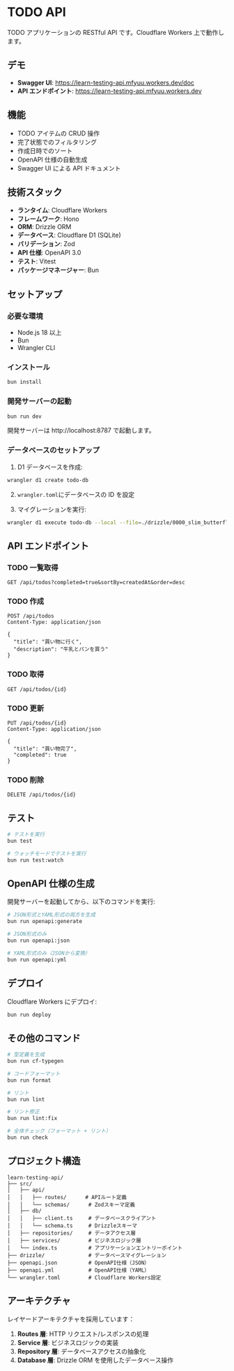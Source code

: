 # TODO API

TODO アプリケーションの RESTful API です。Cloudflare Workers 上で動作します。

## デモ

- **Swagger UI**: https://learn-testing-api.mfyuu.workers.dev/doc
- **API エンドポイント**: https://learn-testing-api.mfyuu.workers.dev

## 機能

- TODO アイテムの CRUD 操作
- 完了状態でのフィルタリング
- 作成日時でのソート
- OpenAPI 仕様の自動生成
- Swagger UI による API ドキュメント

## 技術スタック

- **ランタイム**: Cloudflare Workers
- **フレームワーク**: Hono
- **ORM**: Drizzle ORM
- **データベース**: Cloudflare D1 (SQLite)
- **バリデーション**: Zod
- **API 仕様**: OpenAPI 3.0
- **テスト**: Vitest
- **パッケージマネージャー**: Bun

## セットアップ

### 必要な環境

- Node.js 18 以上
- Bun
- Wrangler CLI

### インストール

```bash
bun install
```

### 開発サーバーの起動

```bash
bun run dev
```

開発サーバーは http://localhost:8787 で起動します。

### データベースのセットアップ

1. D1 データベースを作成:

```bash
wrangler d1 create todo-db
```

2. `wrangler.toml`にデータベースの ID を設定

3. マイグレーションを実行:

```bash
wrangler d1 execute todo-db --local --file=./drizzle/0000_slim_butterfly.sql
```

## API エンドポイント

### TODO 一覧取得

```
GET /api/todos?completed=true&sortBy=createdAt&order=desc
```

### TODO 作成

```
POST /api/todos
Content-Type: application/json

{
  "title": "買い物に行く",
  "description": "牛乳とパンを買う"
}
```

### TODO 取得

```
GET /api/todos/{id}
```

### TODO 更新

```
PUT /api/todos/{id}
Content-Type: application/json

{
  "title": "買い物完了",
  "completed": true
}
```

### TODO 削除

```
DELETE /api/todos/{id}
```

## テスト

```bash
# テストを実行
bun test

# ウォッチモードでテストを実行
bun run test:watch
```

## OpenAPI 仕様の生成

開発サーバーを起動してから、以下のコマンドを実行:

```bash
# JSON形式とYAML形式の両方を生成
bun run openapi:generate

# JSON形式のみ
bun run openapi:json

# YAML形式のみ（JSONから変換）
bun run openapi:yml
```

## デプロイ

Cloudflare Workers にデプロイ:

```bash
bun run deploy
```

## その他のコマンド

```bash
# 型定義を生成
bun run cf-typegen

# コードフォーマット
bun run format

# リント
bun run lint

# リント修正
bun run lint:fix

# 全体チェック（フォーマット + リント）
bun run check
```

## プロジェクト構造

```
learn-testing-api/
├── src/
│   ├── api/
│   │   ├── routes/      # APIルート定義
│   │   └── schemas/      # Zodスキーマ定義
│   ├── db/
│   │   ├── client.ts     # データベースクライアント
│   │   └── schema.ts     # Drizzleスキーマ
│   ├── repositories/     # データアクセス層
│   ├── services/         # ビジネスロジック層
│   └── index.ts          # アプリケーションエントリーポイント
├── drizzle/              # データベースマイグレーション
├── openapi.json          # OpenAPI仕様（JSON）
├── openapi.yml           # OpenAPI仕様（YAML）
└── wrangler.toml         # Cloudflare Workers設定
```

## アーキテクチャ

レイヤードアーキテクチャを採用しています：

1. **Routes 層**: HTTP リクエスト/レスポンスの処理
2. **Service 層**: ビジネスロジックの実装
3. **Repository 層**: データベースアクセスの抽象化
4. **Database 層**: Drizzle ORM を使用したデータベース操作
